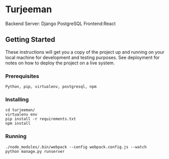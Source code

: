 # Turjeeman

Backend Server: Django PostgreSQL Frontend:React

## Getting Started

These instructions will get you a copy of the project up and running on your local machine for development and testing purposes. See deployment for notes on how to deploy the project on a live system.

### Prerequisites

```
Python, pip, virtualenv, postgresql, npm
```

### Installing


```
cd turjeeman/
virtualenv env
pip install -r requirements.txt
npm install
```
### Running

```
./node_modules/.bin/webpack --config webpack.config.js --watch
python manage.py runserver
```
